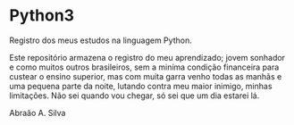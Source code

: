 # Python3
 Registro dos meus estudos na linguagem Python.

 Este repositório armazena o registro do meu aprendizado; jovem sonhador e como muitos outros brasileiros, sem a miníma condição financeira para custear o ensino superior, mas com muita garra venho todas as manhãs e uma pequena parte da noite, lutando contra meu maior inimigo, minhas limitações. Não sei quando vou chegar, só sei que um dia estarei lá.

 Abraão A. Silva
